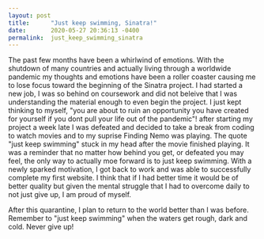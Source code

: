 ```yaml
---
layout: post
title:      "Just keep swimming, Sinatra!"
date:       2020-05-27 20:36:13 -0400
permalink:  just_keep_swimming_sinatra
---
```



The past few months have been a whirlwind of emotions. With the shutdown of many countries and actually living through a worldwide pandemic my thoughts and emotions have been a roller coaster causing me to lose focus toward the beginning of the Sinatra project. I had started a new job,  I was so behind on coursework and did not beleive that I was understanding the material enough to even begin the project. I just kept thinking to myself, "you are about to ruin an opportunity you have created for yourself if you dont pull your life out of the pandemic"! after starting my project a week late I was defeated and decided to take a break from coding to watch movies and to my suprise Finding Nemo was playing. The quote "just keep swimming" stuck in my head after the movie finished playing. It was a reminder that no matter how behind you get, or defeated you may feel, the only way to actually moe forward is to just keep swimming. With a newly sparked motivation, I got back to work and was able to successfully complete my first website. I think that if I had better time it would be of better quality but given the mental struggle that I had to overcome daily to not just give up, I am proud of myself. 

After this quarantine, I plan to return to the world better than I was before. Remember to "just keep swimming" when the waters get rough, dark and cold. Never give up!


